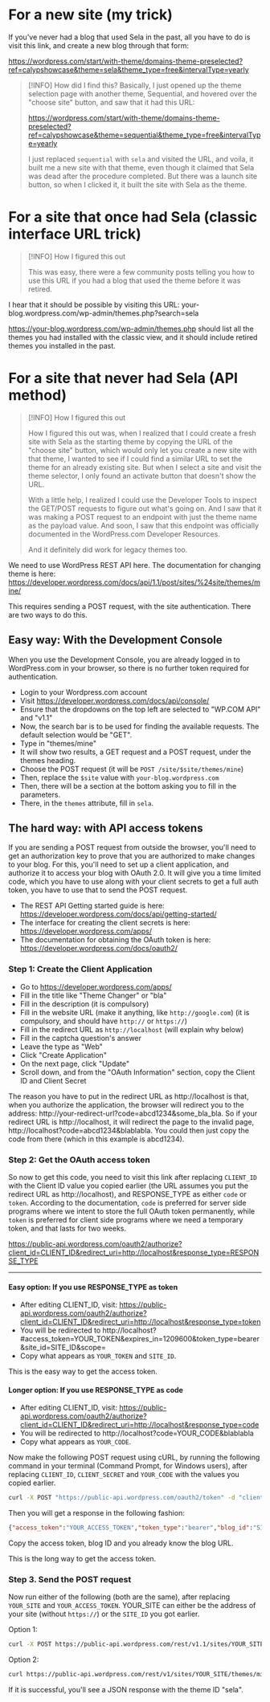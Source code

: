 # For a new site (my trick)

If you've never had a blog that used Sela in the past, all you have to do is visit this link, and create a new blog through that form:

https://wordpress.com/start/with-theme/domains-theme-preselected?ref=calypshowcase&theme=sela&theme_type=free&intervalType=yearly

> [!INFO] How did I find this?
> Basically, I just opened up the theme selection page with another theme, Sequential, and hovered over the "choose site" button, and saw that it had this URL:
> 
> https://wordpress.com/start/with-theme/domains-theme-preselected?ref=calypshowcase&theme=sequential&theme_type=free&intervalType=yearly
> 
> I just replaced `sequential` with `sela` and visited the URL, and voila, it built me a new site with that theme, even though it claimed that Sela was dead after the procedure completed. But there was a launch site button, so when I clicked it, it built the site with Sela as the theme.

# For a site that once had Sela (classic interface URL trick)

> [!INFO] How I figured this out
> 
> This was easy, there were a few community posts telling you how to use this URL if you had a blog that used the theme before it was retired.

I hear that it should be possible by visiting this URL: your-blog.wordpress.com/wp-admin/themes.php?search=sela

https://your-blog.wordpress.com/wp-admin/themes.php should list all the themes you had installed with the classic view, and it should include retired themes you installed in the past.

# For a site that never had Sela (API method)

> [!INFO] How I figured this out
> 
> How I figured this out was, when I realized that I could create a fresh site with Sela as the starting theme by copying the URL of the "choose site" button, which would only let you create a new site with that theme, I wanted to see if I could find a similar URL to set the theme for an already existing site. But when I select a site and visit the theme selector, I only found an activate button that doesn't show the URL.
> 
> With a little help, I realized I could use the Developer Tools to inspect the GET/POST requests to figure out what's going on. And I saw that it was making a POST request to an endpoint with just the theme name as the payload value. And soon, I saw that this endpoint was officially documented in the WordPress.com Developer Resources.
> 
> And it definitely did work for legacy themes too.

We need to use WordPress REST API here. The documentation for changing theme is here: https://developer.wordpress.com/docs/api/1.1/post/sites/%24site/themes/mine/

This requires sending a POST request, with the site authentication. There are two ways to do this.
## Easy way: With the Development Console

When you use the Development Console, you are already logged in to WordPress.com in your browser, so there is no further token required for authentication.

- Login to your Wordpress.com account
- Visit https://developer.wordpress.com/docs/api/console/
- Ensure that the dropdowns on the top left are selected to "WP.COM API" and "v1.1"
- Now, the search bar is to be used for finding the available requests. The default selection would be "GET".
- Type in "themes/mine"
- It will show two results, a GET request and a POST request, under the themes heading.
- Choose the POST request (it will be `POST /site/$site/themes/mine`)
- Then, replace the `$site` value with `your-blog.wordpress.com`
- Then, there will be a section at the bottom asking you to fill in the parameters.
- There, in the `themes` attribute, fill in `sela`.

## The hard way: with API access tokens

If you are sending a POST request from outside the browser, you'll need to get an authorization key to prove that you are authorized to make changes to your blog. For this, you'll need to set up a client application, and authorize it to access your blog with OAuth 2.0. It will give you a time limited code, which you have to use along with your client secrets to get a full auth token, you have to use that to send the POST request.

- The REST API Getting started guide is here: https://developer.wordpress.com/docs/api/getting-started/
- The interface for creating the client secrets is here: https://developer.wordpress.com/apps/
- The documentation for obtaining the OAuth token is here: https://developer.wordpress.com/docs/oauth2/

### Step 1: Create the Client Application

- Go to https://developer.wordpress.com/apps/
- Fill in the title like "Theme Changer" or "bla"
- Fill in the description (it is compulsory)
- Fill in the website URL (make it anything, like `http://google.com`) (it is compulsory, and should have `http://` or `https://`)
- Fill in the redirect URL as `http://localhost` (will explain why below)
- Fill in the captcha question's answer
- Leave the type as "Web"
- Click "Create Application"
- On the next page, click "Update"
- Scroll down, and from the "OAuth Information" section, copy the Client ID and Client Secret

The reason you have to put in the redirect URL as http://localhost is that, when you authorize the application, the browser will redirect you to the address: http://your-redirect-url?code=abcd1234&some_bla_bla. So if your redirect URL is http://localhost, it will redirect the page to the invalid page, http://localhost?code=abcd1234&blablabla. You could then just copy the code from there (which in this example is abcd1234).

### Step 2: Get the OAuth access token

So now to get this code, you need to visit this link after replacing `CLIENT_ID` with the Client ID value you copied earlier (the URL assumes you put the redirect URL as http://localhost), and RESPONSE_TYPE as either `code` or `token`. According to the documentation, `code` is preferred for server side programs where we intent to store the full OAuth token permanently, while `token` is preferred for client side programs where we need a temporary token, and that lasts for two weeks.

https://public-api.wordpress.com/oauth2/authorize?client_id=CLIENT_ID&redirect_uri=http://localhost&response_type=RESPONSE_TYPE

---
#### Easy option: If you use RESPONSE_TYPE as token

- After editing CLIENT_ID, visit: https://public-api.wordpress.com/oauth2/authorize?client_id=CLIENT_ID&redirect_uri=http://localhost&response_type=token
- You will be redirected to http://localhost?#access_token=YOUR_TOKEN&expires_in=1209600&token_type=bearer&site_id=SITE_ID&scope=
- Copy what appears as `YOUR_TOKEN` and `SITE_ID`.

This is the easy way to get the access token.
#### Longer option: If you use RESPONSE_TYPE as code
- After editing CLIENT_ID, visit: https://public-api.wordpress.com/oauth2/authorize?client_id=CLIENT_ID&redirect_uri=http://localhost&response_type=code
- You will be redirected to http://localhost?code=YOUR_CODE&blablabla
- Copy what appears as `YOUR_CODE`.

Now make the following POST request using cURL, by running the following command in your terminal (Command Prompt, for Windows users), after replacing `CLIENT_ID`, `CLIENT_SECRET` and `YOUR_CODE` with the values you copied earlier.

```sh
curl -X POST "https://public-api.wordpress.com/oauth2/token" -d "client_id=CLIENT_ID" -d "client_secret=CLIENT_SECRET" -d "redirect_uri=http://localhost" -d "grant_type=authorization_code" -d "code=YOUR_CODE"

```

Then you will get a response in the following fashion: 

```JSON
{"access_token":"YOUR_ACCESS_TOKEN","token_type":"bearer","blog_id":"SITE_ID","blog_url":"http:\/\/your-blog.wordpress.com","scope":""}
```

Copy the access token, blog ID and you already know the blog URL.

This is the long way to get the access token.

### Step 3. Send the POST request

Now run either of the following (both are the same), after replacing `YOUR_SITE` and `YOUR_ACCESS_TOKEN`. YOUR_SITE can either be the address of your site (without `https://`) or the `SITE_ID` you got earlier.

Option 1:
```sh
curl -X POST https://public-api.wordpress.com/rest/v1.1/sites/YOUR_SITE/themes/mine -H "Authorization: Bearer YOUR_ACCESS_TOKEN" -H "Content-Type: application/json" -d '{"theme": "sela"}'
```

Option 2:
```sh
curl https://public-api.wordpress.com/rest/v1/sites/YOUR_SITE/themes/mine -H 'authorization: Bearer YOUR_ACCESS_TOKEN' --data-urlencode 'theme=sela'
```

If it is successful, you'll see a JSON response with the theme ID "sela".
